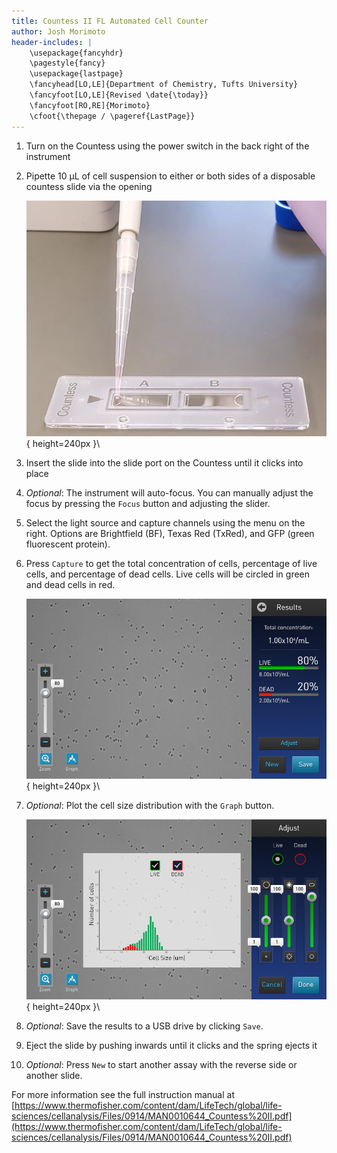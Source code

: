 ```yaml
---
title: Countess II FL Automated Cell Counter
author: Josh Morimoto
header-includes: |
    \usepackage{fancyhdr}
    \pagestyle{fancy}
    \usepackage{lastpage}
    \fancyhead[LO,LE]{Department of Chemistry, Tufts University}
    \fancyfoot[LO,LE]{Revised \date{\today}}
    \fancyfoot[RO,RE]{Morimoto}
    \cfoot{\thepage / \pageref{LastPage}}
---
```


1. Turn on the Countess using the power switch in the back right of the
   instrument
2. Pipette 10 µL of cell suspension to either or both sides of a
   disposable countess slide via the opening

   ![slide](.\images\countess_slide.png){ height=240px }\
3. Insert the slide into the slide port on the Countess until it clicks into
   place
4. *Optional*: The instrument will auto-focus. You can manually adjust the focus
   by pressing the `Focus` button and adjusting the slider.
5. Select the light source and capture channels using the menu on the right.
   Options are Brightfield (BF), Texas Red (TxRed), and GFP (green fluorescent protein).
6. Press `Capture` to get the total concentration of cells, percentage of live
   cells, and percentage of dead cells. Live cells will be circled in green and
   dead cells in red.

   ![results](.\images\results.png){ height=240px }\
7. *Optional*: Plot the cell size distribution with the `Graph` button.

    ![graph](.\images\graph.png){ height=240px }\
8. *Optional*: Save the results to a USB drive by clicking `Save`.
9. Eject the slide by pushing inwards until it clicks and the spring ejects it
10. *Optional*: Press `New` to start another assay with the reverse side or
   another slide.

For more information see the full instruction manual at
[https://www.thermofisher.com/content/dam/LifeTech/global/life-sciences/cellanalysis/Files/0914/MAN0010644_Countess%20II.pdf](https://www.thermofisher.com/content/dam/LifeTech/global/life-sciences/cellanalysis/Files/0914/MAN0010644_Countess%20II.pdf)
